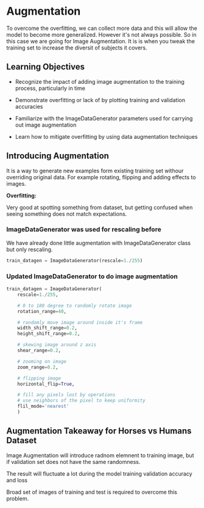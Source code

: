 # Augmentation

To overcome the overfitting, we can collect more data and this will allow the model to become more generalized. However it's not always possible. So in this case we are going for Image Augmentation. It is is when you tweak the training set to increase the diversit of subjects it covers.

## Learning Objectives


- Recognize the impact of adding image augmentation to the training process, particularly in time

- Demonstrate overfitting or lack of by plotting training and validation accuracies

- Familiarize with the ImageDataGenerator parameters used for carrying out image augmentation

- Learn how to mitigate overfitting by using data augmentation techniques

## Introducing Augmentation

It is a way to generate new examples form existing training set withour overriding original data. For example rotating, flipping and adding effects to images.

**Overfitting:**

Very good at spotting something from dataset, but getting confused when seeing something does not match expectations.

### ImageDataGenerator was used for rescaling before

We have already done little augmentation with ImageDataGenerator class but only rescaling.

```python
train_datagen = ImageDataGenerator(rescale=1./255)
```

### Updated ImageDataGenerator to do image augmentation

```python
train_datagen = ImageDataGenerator(
    rescale=1./255,

    # 0 to 180 degree to randomly rotate image
    rotation_range=40,

    # randomly move image around inside it's frame
    width_shift_range=0.2,
    height_shift_range=0.2,

    # skewing image around z axis
    shear_range=0.2,

    # zooming on image
    zoom_range=0.2,

    # flipping image
    horizontal_flip=True,

    # fill any pixels lost by operations
    # use neighbors of the pixel to keep uniformity
    flil_mode='nearest'
    )
```

## Augmentation Takeaway for Horses vs Humans Dataset

Image Augmentation will introduce radnom elemnent to training image, but if validation set does not have the same randomness.

The result will fluctuate a lot during the model training validation accuracy and loss

Broad set of images of training and test is required to overcome this problem.